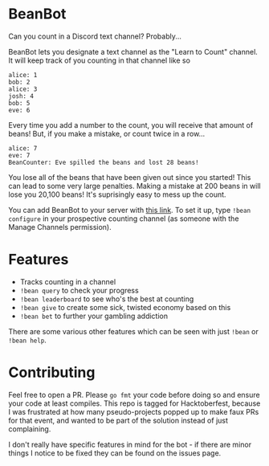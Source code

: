 # BeanBot

Can you count in a Discord text channel? Probably...

BeanBot lets you designate a text channel as the "Learn to Count" channel. It will keep track of you counting in that channel like so

```
alice: 1
bob: 2
alice: 3
josh: 4
bob: 5
eve: 6
```

Every time you add a number to the count, you will receive that amount of beans! But, if you make a mistake, or count twice in a row...

```
alice: 7
eve: 7
BeanCounter: Eve spilled the beans and lost 28 beans!
```

You lose all of the beans that have been given out since you started! This can lead to some very large penalties. Making a mistake at 200 beans in will lose you 20,100 beans! It's suprisingly easy to mess up the count.

You can add BeanBot to your server with [this link](https://discord.com/api/oauth2/authorize?client_id=759168728554012672&permissions=75776&scope=bot). To set it up, type `!bean configure` in your prospective counting channel (as someone with the Manage Channels permission).

# Features

- Tracks counting in a channel
- `!bean query` to check your progress
- `!bean leaderboard` to see who's the best at counting
- `!bean give` to create some sick, twisted economy based on this
- `!bean bet` to further your gambling addiction

There are some various other features which can be seen with just `!bean` or `!bean help`.

# Contributing

Feel free to open a PR. Please `go fmt` your code before doing so and ensure your code at least compiles. This repo is tagged for Hacktoberfest, because I was frustrated at how many pseudo-projects popped up to make faux PRs for that event, and wanted to be part of the solution instead of just complaining.

I don't really have specific features in mind for the bot - if there are minor things I notice to be fixed they can be found on the issues page.
